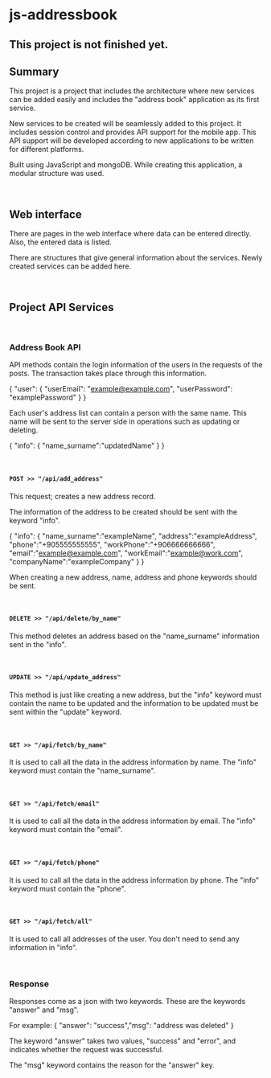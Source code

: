 # js-addressbook

## This project is not finished yet. 

## Summary

This project is a project that includes the architecture where new services can be added easily and includes the "address book" application as its first service.

New services to be created will be seamlessly added to this project. It includes session control and provides API support for the mobile app. This API support will be developed according to new applications to be written for different platforms.

Built using JavaScript and mongoDB. While creating this application, a modular structure was used.

<br>

## Web interface

There are pages in the web interface where data can be entered directly. Also, the entered data is listed.

There are structures that give general information about the services. Newly created services can be added here.

<br>

## Project API Services

<br>

### Address Book API

API methods contain the login information of the users in the requests of the posts. The transaction takes place through this information.

{
  "user": {
    "userEmail": "example@example.com",
    "userPassword": "examplePassword"
  }
}

Each user's address list can contain a person with the same name. This name will be sent to the server side in operations such as updating or deleting.

{
"info": {
		"name_surname":"updatedName"
	}
}

<br>

#### `POST >> "/api/add_address"`

This request; creates a new address record.

The information of the address to be created should be sent with the keyword "info".

{
	"info": {
		"name_surname":"exampleName",
		"address":"exampleAddress",
		"phone":"+905555555555",
		"workPhone":"+906666666666",
		"email":"example@example.com",
		"workEmail":"example@work.com",
		"companyName":"exampleCompany"
	}
}

When creating a new address, name, address and phone keywords should be sent.

<br>

#### `DELETE >> "/api/delete/by_name"`

This method deletes an address based on the "name_surname" information sent in the "info".

<br>

#### `UPDATE >> "/api/update_address"`

This method is just like creating a new address, but the "info" keyword must contain the name to be updated and the information to be updated must be sent within the "update" keyword.

<br>

#### `GET >> "/api/fetch/by_name"`

It is used to call all the data in the address information by name. The "info" keyword must contain the "name_surname".

<br>

#### `GET >> "/api/fetch/email"`

It is used to call all the data in the address information by email. The "info" keyword must contain the "email".

<br>

#### `GET >> "/api/fetch/phone"`

It is used to call all the data in the address information by phone. The "info" keyword must contain the "phone".

<br>

#### `GET >> "/api/fetch/all"`

It is used to call all addresses of the user. You don't need to send any information in "info".

<br>

### Response

Responses come as a json with two keywords. These are the keywords "answer" and "msg".

For example: { "answer": "success","msg": "address was deleted" }

The keyword "answer" takes two values, "success" and "error", and indicates whether the request was successful.

The "msg" keyword contains the reason for the "answer" key. 

<br><br>













